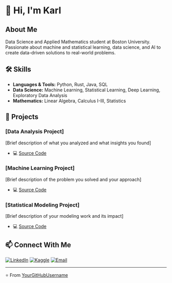 # 👋 Hi, I'm Karl

## About Me
Data Science and Applied Mathematics student at Boston University. Passionate about machine and statistical learning, data science, and AI to create data-driven solutions to real-world problems.

## 🛠️ Skills
- **Languages & Tools:** Python, Rust, Java, SQL
- **Data Science:** Machine Learning, Statistical Learning, Deep Learning, Exploratory Data Analysis
- **Mathematics:** Linear Algebra, Calculus I-III, Statistics

## 🌟 Projects

### [Data Analysis Project]
[Brief description of what you analyzed and what insights you found]
- 💻 [Source Code](link-to-repo)

### [Machine Learning Project]
[Brief description of the problem you solved and your approach]
- 💻 [Source Code](link-to-repo)

### [Statistical Modeling Project]
[Brief description of your modeling work and its impact]
- 💻 [Source Code](link-to-repo)

## 📫 Connect With Me
[![LinkedIn](https://img.shields.io/badge/LinkedIn-0077B5?style=for-the-badge&logo=linkedin&logoColor=white)](your-linkedin-url)
[![Kaggle](https://img.shields.io/badge/Kaggle-20BEFF?style=for-the-badge&logo=kaggle&logoColor=white)](your-kaggle-url)
[![Email](https://img.shields.io/badge/Email-D14836?style=for-the-badge&logo=gmail&logoColor=white)](mailto:your.email@university.edu)

---
⭐️ From [YourGitHubUsername](https://github.com/YourGitHubUsername)
